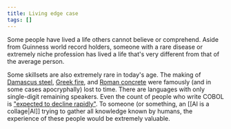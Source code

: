 ```yaml
---
title: Living edge case
tags: []
---
```


Some people have lived a life others cannot believe or comprehend. Aside from Guinness world record holders, someone with a rare disease or extremely niche profession has lived a life that's very different from that of the average person.

Some skillsets are also extremely rare in today's age. The making of [Damascus steel](https://en.wikipedia.org/wiki/Damascus_steel), [Greek fire](https://en.wikipedia.org/wiki/Greek_fire), and [Roman concrete](https://en.wikipedia.org/wiki/Roman_concrete) were famously (and in some cases apocryphally) lost to time. There are languages with only single-digit remaining speakers. Even the count of people who write COBOL is ["expected to decline rapidly"](https://increment.com/programming-languages/cobol-all-the-way-down/#:~:text=Micro%20Focus%20estimates%20that%20about,rapidly%20over%20the%20next%20decade.). To someone (or something, an [[AI is a collage|AI]] trying to gather all knowledge known by humans, the experience of these people would be extremely valuable. 